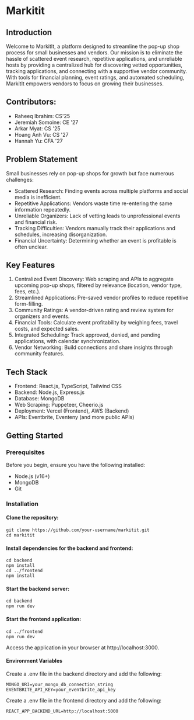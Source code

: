# Markitit

## Introduction

Welcome to MarkitIt, a platform designed to streamline the pop-up shop process for small businesses and vendors. Our mission is to eliminate the hassle of scattered event research, repetitive applications, and unreliable hosts by providing a centralized hub for discovering vetted opportunities, tracking applications, and connecting with a supportive vendor community. With tools for financial planning, event ratings, and automated scheduling, MarkitIt empowers vendors to focus on growing their businesses.

## Contributors:
- Raheeq Ibrahim: CS'25
- Jeremiah Somoine: CE '27
- Arkar Myat: CS '25
- Hoang Anh Vu: CS '27
- Hannah Yu: CFA '27

## Problem Statement
Small businesses rely on pop-up shops for growth but face numerous challenges:

- Scattered Research: Finding events across multiple platforms and social media is inefficient.
- Repetitive Applications: Vendors waste time re-entering the same information repeatedly.
- Unreliable Organizers: Lack of vetting leads to unprofessional events and financial risk.
- Tracking Difficulties: Vendors manually track their applications and schedules, increasing disorganization.
- Financial Uncertainty: Determining whether an event is profitable is often unclear.

## Key Features
1. Centralized Event Discovery: Web scraping and APIs to aggregate upcoming pop-up shops, filtered by relevance (location, vendor type, fees, etc.).
2. Streamlined Applications: Pre-saved vendor profiles to reduce repetitive form-filling.
3. Community Ratings: A vendor-driven rating and review system for organizers and events.
4. Financial Tools: Calculate event profitability by weighing fees, travel costs, and expected sales.
5. Integrated Scheduling: Track approved, denied, and pending applications, with calendar synchronization.
6. Vendor Networking: Build connections and share insights through community features.

## Tech Stack
- Frontend: React.js, TypeScript, Tailwind CSS
- Backend: Node.js, Express.js
- Database: MongoDB
- Web Scraping: Puppeteer, Cheerio.js
- Deployment: Vercel (Frontend), AWS (Backend)
- APIs: Eventbrite, Eventeny (and more public APIs)

## Getting Started
### Prerequisites
Before you begin, ensure you have the following installed:
- Node.js (v16+)
- MongoDB
- Git

### Installation
#### Clone the repository:
```
git clone https://github.com/your-username/markitit.git
cd markitit
```

#### Install dependencies for the backend and frontend:
```
cd backend
npm install
cd ../frontend
npm install
```
#### Start the backend server:
```
cd backend
npm run dev
```
#### Start the frontend application:
```
cd ../frontend
npm run dev
```
Access the application in your browser at http://localhost:3000.
#### Environment Variables
Create a .env file in the backend directory and add the following:
```
MONGO_URI=your_mongo_db_connection_string
EVENTBRITE_API_KEY=your_eventbrite_api_key
```

Create a .env file in the frontend directory and add the following:
```
REACT_APP_BACKEND_URL=http://localhost:5000
```
